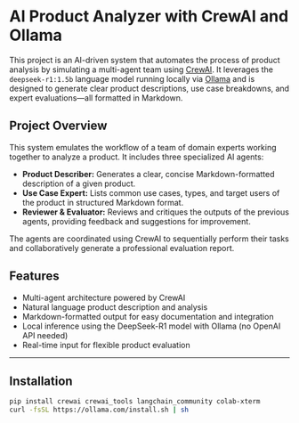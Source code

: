 # AI Product Analyzer with CrewAI and Ollama

This project is an AI-driven system that automates the process of product analysis by simulating a multi-agent team using [CrewAI](https://github.com/joaomdmoura/crewAI). It leverages the `deepseek-r1:1.5b` language model running locally via [Ollama](https://ollama.com/) and is designed to generate clear product descriptions, use case breakdowns, and expert evaluations—all formatted in Markdown.


##  Project Overview

This system emulates the workflow of a team of domain experts working together to analyze a product. It includes three specialized AI agents:

- **Product Describer:** Generates a clear, concise Markdown-formatted description of a given product.
- **Use Case Expert:** Lists common use cases, types, and target users of the product in structured Markdown format.
- **Reviewer & Evaluator:** Reviews and critiques the outputs of the previous agents, providing feedback and suggestions for improvement.

The agents are coordinated using CrewAI to sequentially perform their tasks and collaboratively generate a professional evaluation report.



## Features

-  Multi-agent architecture powered by CrewAI
-  Natural language product description and analysis
-  Markdown-formatted output for easy documentation and integration
-  Local inference using the DeepSeek-R1 model with Ollama (no OpenAI API needed)
-  Real-time input for flexible product evaluation

---

## Installation

```bash
pip install crewai crewai_tools langchain_community colab-xterm
curl -fsSL https://ollama.com/install.sh | sh
